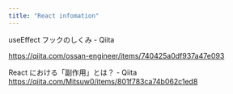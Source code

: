 ```yaml
---
title: "React infomation"
---
```


useEffect フックのしくみ - Qiita

https://qiita.com/ossan-engineer/items/740425a0df937a47e093

React における「副作用」とは？ - Qiita
https://qiita.com/Mitsuw0/items/801f783ca74b062c1ed8
